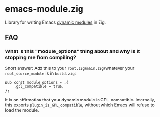 # emacs-module.zig

Library for writing Emacs [dynamic modules](https://www.gnu.org/software/emacs/manual/html_node/elisp/Writing-Dynamic-Modules.html) in Zig.

## FAQ
### What is this "module_options" thing about and why is it stopping me from compiling?
Short answer: Add this to your `root.zig`/`main.zig`/whatever your `root_source_module` is in `build.zig`:

```zig
pub const module_options = .{
    .gpl_compatible = true,
};
```

It is an affirmation that your dynamic module is GPL-compatible. Internally, this [exports `plugin_is_GPL_compatible`](https://www.gnu.org/software/emacs/manual/html_node/elisp/Module-Initialization.html), without which Emacs will refuse to load the module.
